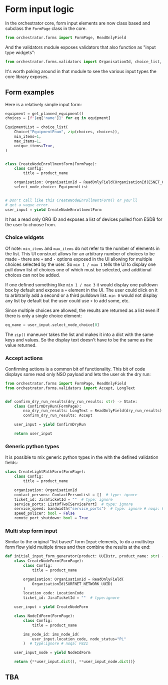 # Form input logic

In the orchestrator core, form input elements are now class based and subclass the `FormPage` class in the core.

```python
from orchestrator.forms import FormPage, ReadOnlyField
```

And the validators module exposes validators that also function as "input type widgets":

```python
from orchestrator.forms.validators import OrganisationId, choice_list, Choice
```

It's worth poking around in that module to see the various input types the core library exposes.

## Form examples

Here is a relatively simple input form:

```python
equipment = get_planned_equipment()
choices = [f"{eq['name']}" for eq in equipment]

EquipmentList = choice_list(
    Choice("EquipmentEnum", zip(choices, choices)),
    min_items=1,
    max_items=1,
    unique_items=True,
)


class CreateNodeEnrollmentForm(FormPage):
    class Config:
        title = product_name

    organisation: OrganisationId = ReadOnlyField(OrganisationId(ESNET_ORG_UUID))
    select_node_choice: EquipmentList


# Don't call like this CreateNodeEnrollmentForm() or you'll
# get a vague error.
user_input = yield CreateNodeEnrollmentForm
```

It has a read only ORG ID and exposes a list of devices pulled from ESDB for the user to choose from.

### Choice widgets

Of note: `min_items` and `max_items` do not refer to the number of elements in the list. This UI construct allows for an arbitrary number of choices to be made - there are `+` and `-` options exposed in the UI allowing for multiple choices selected by the user. So `min 1 / max 1` tells the UI to display one pull down list of choices one of which must be selected, and additional choices can not be added.

If one defined something like `min 1 / max 3` it would display one pulldown box by default and expose a `+` element in the UI. The user could click on it to arbitrarily add a second or a third pulldown list. `min 0` would not display any list by default but the user could use `+` to add some, etc.

Since multiple choices are allowed, the results are returned as a list even if there is only a single choice element:

```python
eq_name = user_input.select_node_choice[0]
```

The `zip()` maneuver takes the list and makes it into a dict with the same keys and values. So the display text doesn't have to be the same as the value returned.

### Accept actions

Confirming actions is a common bit of functionality. This bit of code displays some read only NSO payload and lets the user ok the dry run:

```python
from orchestrator.forms import FormPage, ReadOnlyField
from orchestrator.forms.validators import Accept, LongText


def confirm_dry_run_results(dry_run_results: str) -> State:
    class ConfirmDryRun(FormPage):
        nso_dry_run_results: LongText = ReadOnlyField(dry_run_results)
        confirm_dry_run_results: Accept

    user_input = yield ConfirmDryRun

    return user_input
```

### Generic python types

It is possible to mix generic python types in the with the defined validation fields:

```python
class CreateLightPathForm(FormPage):
    class Config:
        title = product_name

    organisation: OrganisationId
    contact_persons: ContactPersonList = []  # type: ignore
    ticket_id: JiraTicketId = ""  # type: ignore
    service_ports: ListOfTwo[ServicePort]  # type: ignore
    service_speed: bandwidth("service_ports")  # type: ignore # noqa: F821
    speed_policer: bool = False
    remote_port_shutdown: bool = True
```

### Multi step form input

Similar to the original "list based" form `Input` elements, to do a multistep form flow yield multiple times and then combine the results at the end:

```python
def initial_input_form_generator(product: UUIDstr, product_name: str) -> FormGenerator:
    class CreateNodeForm(FormPage):
        class Config:
            title = product_name

        organisation: OrganisationId = ReadOnlyField(
            OrganisationId(SURFNET_NETWORK_UUID)
        )
        location_code: LocationCode
        ticket_id: JiraTicketId = ""  # type:ignore

    user_input = yield CreateNodeForm

    class NodeIdForm(FormPage):
        class Config:
            title = product_name

        ims_node_id: ims_node_id(
            user_input.location_code, node_status="PL"
        )  # type:ignore # noqa: F821

    user_input_node = yield NodeIdForm

    return {**user_input.dict(), **user_input_node.dict()}
```

## TBA
